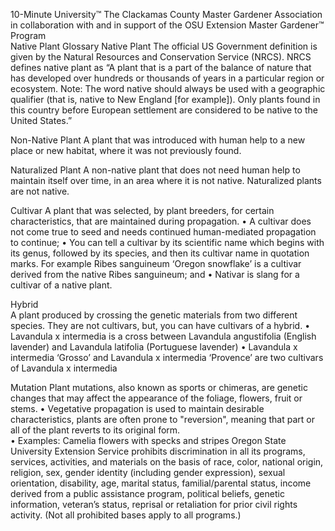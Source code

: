 

10-Minute University™ 
The Clackamas County Master Gardener Association in collaboration with and in support of 
the OSU Extension Master Gardener™ Program   
Native Plant Glossary 
Native Plant 
The official US Government definition is given by the Natural Resources and Conservation Service (NRCS). 
NRCS defines native plant as “A plant that is a part of the balance of nature that has developed over hundreds 
or thousands of years in a particular region or ecosystem. Note: The word native should always be used with a 
geographic qualifier (that is, native to New England [for example]). Only plants found in this country before 
European settlement are considered to be native to the United States.” 
 
Non-Native Plant 
A plant that was introduced with human help to a new place or new habitat, where it was not previously 
found. 
 
Naturalized Plant 
A non-native plant that does not need human help to maintain itself over time, in an area where it is not 
native. Naturalized plants are not native. 
 
Cultivar 
A plant that was selected, by plant breeders, for certain characteristics, that are maintained during 
propagation. 
• A cultivar does not come true to seed and needs continued human-mediated propagation to continue; 
• You can tell a cultivar by its scientific name which begins with its genus, followed by its species, and 
then its cultivar name in quotation marks. For example Ribes sanguineum ‘Oregon snowflake’ is a 
cultivar derived from the native Ribes sanguineum; and 
• Nativar is slang for a cultivar of a native plant. 
 
Hybrid  
A plant produced by crossing the genetic materials from two different species. They are not cultivars, but, you 
can have cultivars of a hybrid. 
• Lavandula x intermedia is a cross between Lavandula angustifolia (English lavender) and Lavandula 
latifolia (Portuguese lavender) 
• Lavandula x intermedia ‘Grosso’ and Lavandula x intermedia ‘Provence’ are two cultivars of Lavandula 
x intermedia 
 
Mutation 
Plant mutations, also known as sports or chimeras, are genetic changes that may affect the appearance of the 
foliage, flowers, fruit or stems. 
• Vegetative propagation is used to maintain desirable characteristics, plants are often prone to 
"reversion", meaning that part or all of the plant reverts to its original form.  
• Examples: Camelia flowers with specks and stripes 
Oregon State University Extension Service prohibits discrimination in all its programs, services, activities, and materials on the basis of race, color, 
national origin, religion, sex, gender identity (including gender expression), sexual orientation, disability, age, marital status, familial/parental 
status, income derived from a public assistance program, political beliefs, genetic information, veteran’s status, reprisal or retaliation for prior civil 
rights activity. (Not all prohibited bases apply to all programs.) 
 